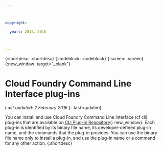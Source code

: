 ```yaml
---

 

copyright:

  years: 2015，2016

 

---
```


{:shortdesc: .shortdesc}
{:codeblock: .codeblock}
{:screen: .screen}
{:new_window: target="_blank"}

# Cloud Foundry Command Line Interface plug-ins

*Last updated: 2 February 2016*
{: .last-updated}

You can install and use Cloud Foundry Command Line Interface (cf cli) plug-ins that are available on [CLI Plug-in Repository](http://plugins.ng.bluemix.net/){: new_window}. Each plug-in is identified by its binary file name, its developer-defined plug-in name, and the commands that the plug-in provides. You can use the binary file name only to install a plug-in, and use the plug-in name or a command for any other action.
{:shortdesc}

